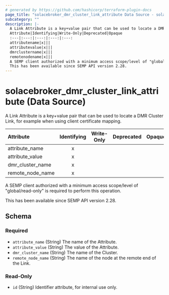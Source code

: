 ```yaml
---
# generated by https://github.com/hashicorp/terraform-plugin-docs
page_title: "solacebroker_dmr_cluster_link_attribute Data Source - solacebroker"
subcategory: ""
description: |-
  A Link Attribute is a key+value pair that can be used to locate a DMR Cluster Link, for example when using client certificate mapping.
  Attribute|Identifying|Write-Only|Deprecated|Opaque
  :---|:---:|:---:|:---:|:---:
  attributename|x|||
  attributevalue|x|||
  dmrclustername|x|||
  remotenodename|x|||
  A SEMP client authorized with a minimum access scope/level of "global/read-only" is required to perform this operation.
  This has been available since SEMP API version 2.28.
---
```


# solacebroker_dmr_cluster_link_attribute (Data Source)

A Link Attribute is a key+value pair that can be used to locate a DMR Cluster Link, for example when using client certificate mapping.


Attribute|Identifying|Write-Only|Deprecated|Opaque
:---|:---:|:---:|:---:|:---:
attribute_name|x|||
attribute_value|x|||
dmr_cluster_name|x|||
remote_node_name|x|||



A SEMP client authorized with a minimum access scope/level of "global/read-only" is required to perform this operation.

This has been available since SEMP API version 2.28.



<!-- schema generated by tfplugindocs -->
## Schema

### Required

- `attribute_name` (String) The name of the Attribute.
- `attribute_value` (String) The value of the Attribute.
- `dmr_cluster_name` (String) The name of the Cluster.
- `remote_node_name` (String) The name of the node at the remote end of the Link.

### Read-Only

- `id` (String) Identifier attribute, for internal use only.
